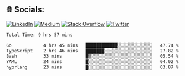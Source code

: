 
## 🌐 Socials:
[![LinkedIn](https://img.shields.io/badge/LinkedIn-%230077B5.svg?logo=linkedin&logoColor=white)](https://linkedin.com/in/sarkarshuvojit) [![Medium](https://img.shields.io/badge/Medium-12100E?logo=medium&logoColor=white)](https://medium.com/@shuvojitsarkar) [![Stack Overflow](https://img.shields.io/badge/-Stackoverflow-FE7A16?logo=stack-overflow&logoColor=white)](https://stackoverflow.com/users/2976015) [![Twitter](https://img.shields.io/badge/Twitter-%231DA1F2.svg?logo=Twitter&logoColor=white)](https://twitter.com/sarkarshuvojit) 


<!--START_SECTION:waka-->

```txt
Total Time: 9 hrs 57 mins

Go            4 hrs 45 mins   ████████████░░░░░░░░░░░░░   47.74 %
TypeScript    2 hrs 46 mins   ███████░░░░░░░░░░░░░░░░░░   27.82 %
Bash          33 mins         █▒░░░░░░░░░░░░░░░░░░░░░░░   05.54 %
YAML          24 mins         █░░░░░░░░░░░░░░░░░░░░░░░░   04.02 %
hyprlang      23 mins         █░░░░░░░░░░░░░░░░░░░░░░░░   03.87 %
```

<!--END_SECTION:waka-->
